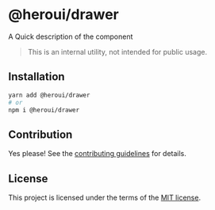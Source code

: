 # @heroui/drawer

A Quick description of the component

> This is an internal utility, not intended for public usage.

## Installation

```sh
yarn add @heroui/drawer
# or
npm i @heroui/drawer
```

## Contribution

Yes please! See the
[contributing guidelines](https://github.com/frontio-ai/heroui/blob/master/CONTRIBUTING.md)
for details.

## License

This project is licensed under the terms of the
[MIT license](https://github.com/frontio-ai/heroui/blob/master/LICENSE).
